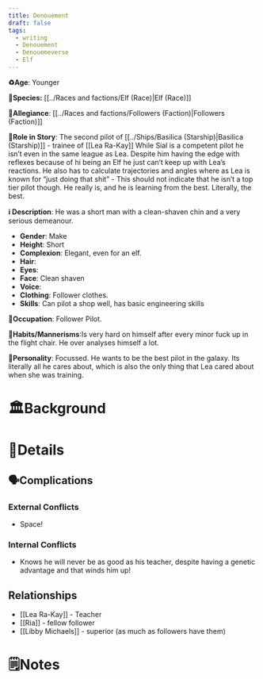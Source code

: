 ```yaml
---
title: Denouement
draft: false
tags:
  - writing
  - Denouement
  - Denouemeverse
  - Elf
---
```


**♻️Age**:  Younger 

👾**Species:**  [[../Races and factions/Elf (Race)|Elf (Race)]]

🏅**Allegiance**: [[../Races and factions/Followers (Faction)|Followers (Faction)]] 

**🎲Role in Story**:  The second pilot of  [[../Ships/Basilica (Starship)|Basilica (Starship)]] - trainee of [[Lea Ra-Kay]]
While Sial is a competent pilot he isn’t even in the same league as Lea. Despite him having the edge with reflexes because of hi being an Elf he just can’t keep up with Lea’s reactions. He also has to calculate trajectories and angles where as Lea is known for “just doing that shit” - This should not indicate that he isn’t a top tier pilot though. He really is, and he is learning from the best. Literally, the best.

**ℹ️ Description**:   He was a short man with a clean-shaven chin and a very serious demeanour.

* **Gender**: Make
* **Height**: Short
* **Complexion**:  Elegant, even for an elf.
* **Hair**:
* **Eyes**:  
* **Face**: Clean shaven  
* **Voice**: 
* **Clothing**:  Follower clothes.
* **Skills**: Can pilot a shop well, has basic engineering skills

**💼Occupation**: Follower Pilot.

**🎺Habits/Mannerisms**:Is very hard on himself after every minor fuck up in the flight chair. He over analyses himself a lot.

**🧨Personality**: Focussed. He wants to be the best pilot in the galaxy. Its literally all he cares about, which is also the only thing that Lea cared about when she was training.

# 🏛️Background

# 📜Details

## 🗣️Complications

### **External Conflicts**

- Space! 

### **Internal Conflicts**

-  Knows he will never be as good as his teacher, despite having a genetic advantage and that winds him up! 

## Relationships

- [[Lea Ra-Kay]] - Teacher
- [[Ria]] - fellow follower 
- [[Libby Michaels]] - superior (as much as followers have them)

# 🗒️Notes